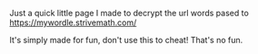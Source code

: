 Just a quick little page I made to decrypt the url words pased to https://mywordle.strivemath.com/

It's simply made for fun, don't use this to cheat! That's no fun.
